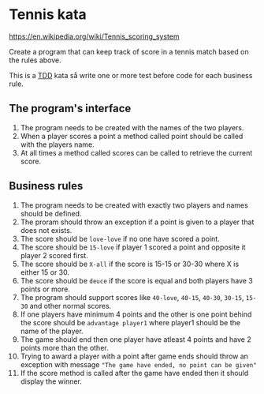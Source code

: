 # Tennis kata

https://en.wikipedia.org/wiki/Tennis_scoring_system

Create a program that can keep track of score in a tennis match based on the rules above.

This is a [TDD](https://en.wikipedia.org/wiki/Test-driven_development) kata så write one or more test before code for each business rule.

## The program's interface

1. The program needs to be created with the names of the two players.
2. When a player scores a point a method called point should be called with the players name.
3. At all times a method called scores can be called to retrieve the current score.

## Business rules

1. The program needs to be created with exactly two players and names should be defined.
2. The proram should throw an exception if a point is given to a player that does not exists.
3. The score should be `love-love` if no one have scored a point.
4. The score should be `15-love` if player 1 scored a point and opposite it player 2 scored first.
5. The score should be `X-all` if the score is 15-15 or 30-30 where X is either 15 or 30.
6. The score should be `deuce` if the score is equal and both players have 3 points or more.
7. The program should support scores like `40-love`, `40-15`, `40-30`, `30-15`, `15-30` and other normal scores.
8. If one players have minimum 4 points and the other is one point behind the score should be `advantage player1` where player1 should be the name of the player.
9. The game should end then one player have atleast 4 points and have 2 points more than the other.
10. Trying to award a player with a point after game ends should throw an exception with message `"The game have ended, no point can be given"`
11. If the score method is called after the game have ended then it should display the winner.
